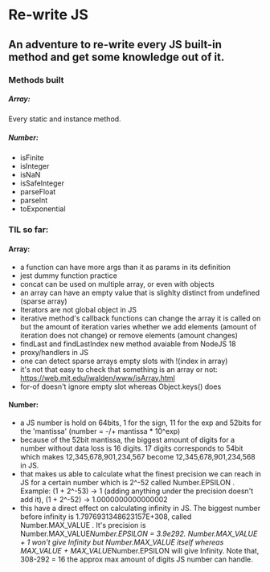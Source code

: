 # Re-write JS

## An adventure to re-write every JS built-in method and get some knowledge out of it.

### Methods built
##### Array:
Every static and instance method.

##### Number:
- isFinite
- isInteger
- isNaN
- isSafeInteger
- parseFloat
- parseInt
- toExponential

### TIL so far:

#### Array:
- a function can have more args than it as params in its definition
- jest dummy function practice
- concat can be used on multiple array, or even with objects
- an array can have an empty value that is slighlty distinct from undefined (sparse array)
- Iterators are not global object in JS
- iterative method's callback functions can change the array it is called on but the amount of iteration varies whether we add elements (amount of iteration does not change) or remove elements (amount changes)
- findLast and findLastIndex new method avaiable from NodeJS 18
- proxy/handlers in JS
- one can detect sparse arrays empty slots with !(index in array)
- it's not that easy to check that something is an array or not: https://web.mit.edu/jwalden/www/isArray.html
- for-of doesn't ignore empty slot whereas Object.keys() does

#### Number:
- a JS number is hold on 64bits, 1 for the sign, 11 for the exp and 52bits for the 'mantissa' (number = -/+ mantissa * 10^exp)
- because of the 52bit mantissa, the biggest amount of digits for a number without data loss is 16 digits. 17 digits corresponds to 54bit which makes 12,345,678,901,234,567 become 12,345,678,901,234,568 in JS. 
- that makes us able to calculate what the finest precision we can reach in JS for a certain number which is 2^-52 called Number.EPSILON . Example: (1 + 2^-53) -> 1 (adding anything under the precision doesn't add it), (1 + 2^-52) -> 1.0000000000000002
- this have a direct effect on calculating infinity in JS. The biggest number before infinity is 1.7976931348623157E+308, called Number.MAX_VALUE . It's precision is Number.MAX_VALUE*Number.EPSILON = 3.9e292. Number.MAX_VALUE + 1 won't give Infinity but Number.MAX_VALUE itself whereas MAX_VALUE + MAX_VALUE*Number.EPSILON will give Infinity. Note that, 308-292 = 16 the approx max amount of digits JS number can handle.

